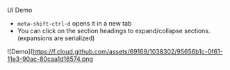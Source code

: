 UI Demo

* `meta-shift-ctrl-d` opens it in a new tab
* You can click on the section headings to expand/collapse sections. (expansions are serialized)

![Demo](https://f.cloud.github.com/assets/69169/1038302/95656b1c-0f61-11e3-90ac-80caa1d16574.png
